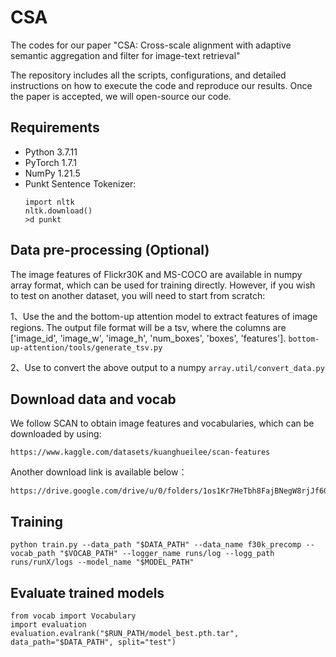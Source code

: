 # CSA
The codes for our paper "CSA: Cross-scale alignment with adaptive semantic aggregation and filter for image-text retrieval"

The repository includes all the scripts, configurations, and detailed instructions on how to execute the code and reproduce our results. Once the paper is accepted, we will open-source our code.


## Requirements
- Python 3.7.11
- PyTorch 1.7.1
- NumPy 1.21.5
- Punkt Sentence Tokenizer:
   ```
   import nltk
   nltk.download()
   >d punkt
## Data pre-processing (Optional) 
   The image features of Flickr30K and MS-COCO are available in numpy array format, which can be used for training directly. However, if you wish to test on another dataset, you will need to start from scratch:

   
   1、Use the and the bottom-up attention model to extract features of image regions. The output file format will be a tsv, where the columns are ['image_id', 'image_w', 'image_h', 'num_boxes', 'boxes', 'features'].  `bottom-up-attention/tools/generate_tsv.py`

   
   2、Use to convert the above output to a numpy `array.util/convert_data.py`

   
## Download data and vocab
We follow SCAN to obtain image features and vocabularies, which can be downloaded by using:
```
https://www.kaggle.com/datasets/kuanghueilee/scan-features
```


Another download link is available below：
```
https://drive.google.com/drive/u/0/folders/1os1Kr7HeTbh8FajBNegW8rjJf6GIhFqC
```

## Training
```
python train.py --data_path "$DATA_PATH" --data_name f30k_precomp --vocab_path "$VOCAB_PATH" --logger_name runs/log --logg_path runs/runX/logs --model_name "$MODEL_PATH"
```

## Evaluate trained models
```
from vocab import Vocabulary
import evaluation
evaluation.evalrank("$RUN_PATH/model_best.pth.tar", data_path="$DATA_PATH", split="test")
```
